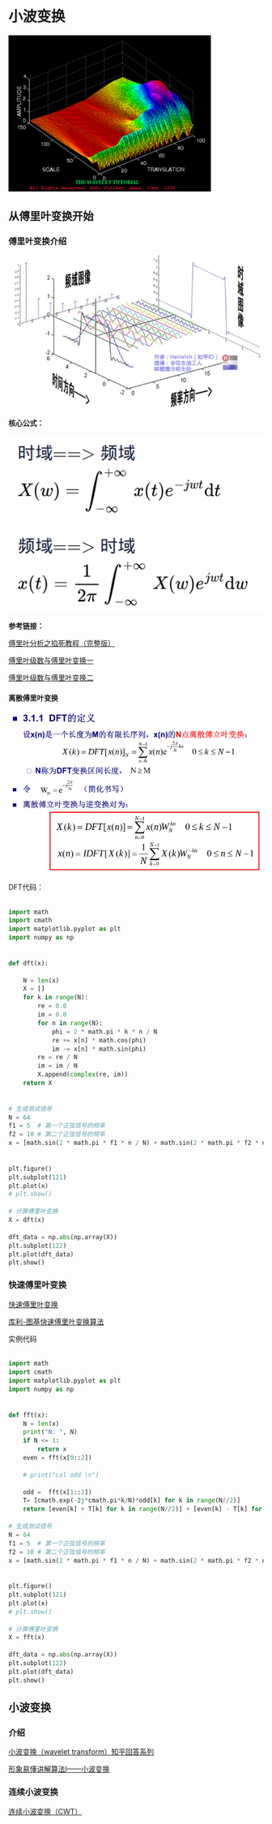 # 小波变换

![](images/20240410134940.png)


## 从傅里叶变换开始

### 傅里叶变换介绍

![](images/20240410145501.png)

**核心公式：**

![](images/20240410145700.png)

**参考链接：**

[傅里叶分析之掐死教程（完整版）](https://zhuanlan.zhihu.com/p/19763358)

[傅里叶级数与傅里叶变换一](https://wzbtech.com/tech/fourier1.html)

[傅里叶级数与傅里叶变换二](https://wzbtech.com/tech/fourier2.html)

#### 离散傅里叶变换

![](images/20240410145845.png)


DFT代码：

```python

import math
import cmath
import matplotlib.pyplot as plt
import numpy as np 


def dft(x):

    N = len(x)
    X = []
    for k in range(N):
        re = 0.0
        im = 0.0
        for n in range(N):
            phi = 2 * math.pi * k * n / N
            re += x[n] * math.cos(phi)
            im -= x[n] * math.sin(phi)
        re = re / N
        im = im / N
        X.append(complex(re, im))
    return X


# 生成测试信号
N = 64
f1 = 5  # 第一个正弦信号的频率
f2 = 10 # 第二个正弦信号的频率
x = [math.sin(2 * math.pi * f1 * n / N) + math.sin(2 * math.pi * f2 * n / N) for n in range(N)]


plt.figure()
plt.subplot(121)
plt.plot(x)
# plt.show()

# 计算傅里叶变换
X = dft(x)

dft_data = np.abs(np.array(X))
plt.subplot(122)
plt.plot(dft_data)
plt.show()
```

### 快速傅里叶变换
[快速傅里叶变换](./快速傅里叶变换.pdf)

[库利-图基快速傅里叶变换算法](./库利-图基快速傅里叶变换算法.pdf)

实例代码

```python

import math
import cmath
import matplotlib.pyplot as plt
import numpy as np 


def fft(x):
    N = len(x)
    print("N: ", N)
    if N <= 1:
        return x
    even = fft(x[0::2])
    
    # print("cal odd \n")
    
    odd =  fft(x[1::2])
    T= [cmath.exp(-2j*cmath.pi*k/N)*odd[k] for k in range(N//2)]
    return [even[k] + T[k] for k in range(N//2)] + [even[k] - T[k] for k in range(N//2)]

# 生成测试信号
N = 64
f1 = 5  # 第一个正弦信号的频率
f2 = 10 # 第二个正弦信号的频率
x = [math.sin(2 * math.pi * f1 * n / N) + math.sin(2 * math.pi * f2 * n / N) for n in range(N)]


plt.figure()
plt.subplot(121)
plt.plot(x)
# plt.show()

# 计算傅里叶变换
X = fft(x)

dft_data = np.abs(np.array(X))
plt.subplot(122)
plt.plot(dft_data)
plt.show()

```


## 小波变换

### 介绍
[小波变换（wavelet transform）知乎回答系列](https://www.zhihu.com/topic/19621077/top-answers)

[形象易懂讲解算法I——小波变换](https://zhuanlan.zhihu.com/p/22450818)

### 连续小波变换
[连续小波变换（CWT）](https://www.cnblogs.com/zhibei/p/9368575.html)

